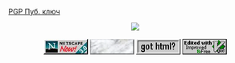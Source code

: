 [PGP Пуб. ключ](pgp-pubkey.asc)

<p align="center">
<img src="https://profile-counter.glitch.me/vi-tr/count.svg" />
</p>

<p align="center">
<a href="https://www.mozilla.org/firefox"><img src="res/netscape.jpg"/></a>
<a href="https://en.wikipedia.org/wiki/Marble"><img src="res/white_marble.gif"/></a>
<a href="res/html_check.md"><img src="res/got_html.gif"/></a>
<a href="https://www.vim.org"><img src="res/vim.gif"/></a>
</p>
